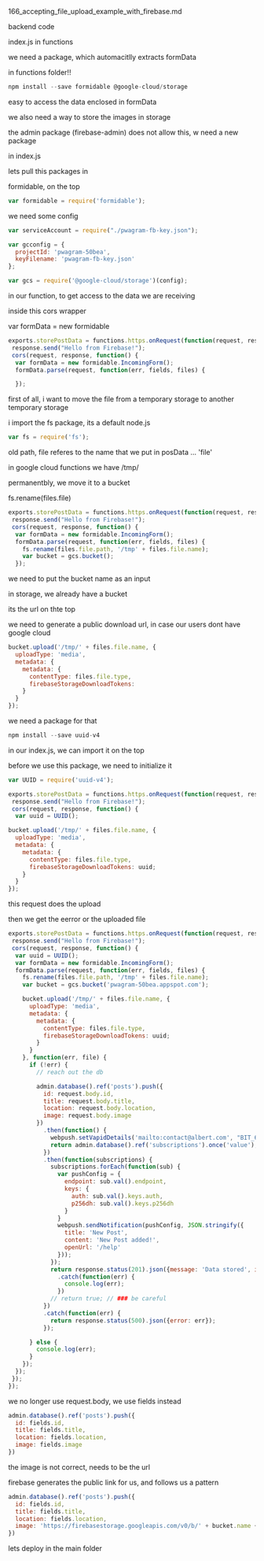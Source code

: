 166_accepting_file_upload_example_with_firebase.md


backend code

index.js in functions

we need a package, which automacitlly extracts formData

in functions folder!!

```js
npm install --save formidable @google-cloud/storage
```

easy to access the data enclosed in formData

we also need a way to store the images in storage

the admin package (firebase-admin) does not allow this, w need a new package


in index.js

lets pull this packages in

formidable, on the top

```js
var formidable = require('formidable');
```

we need some config


```js
var serviceAccount = require("./pwagram-fb-key.json");

var gcconfig = {
  projectId: 'pwagram-50bea',
  keyFilename: 'pwagram-fb-key.json'
};

var gcs = require('@google-cloud/storage')(config);
```

in our function, to get access to the data we are receiving

inside this cors wrapper

var formData = new formidable



```js
exports.storePostData = functions.https.onRequest(function(request, response) {
 response.send("Hello from Firebase!");
 cors(request, response, function() {
  var formData = new formidable.IncomingForm();
  formData.parse(request, function(err, fields, files) {

  });
```


first of all, i want to move the file from a temporary storage to another temporary storage

i import the fs package, its a default node.js

```js
var fs = require('fs');
```
old path, file referes to the name that we put in posData ... 'file'

in google cloud functions we have /tmp/

permanentbly, we move it to a bucket




fs.rename(files.file)


```js
exports.storePostData = functions.https.onRequest(function(request, response) {
 response.send("Hello from Firebase!");
 cors(request, response, function() {
  var formData = new formidable.IncomingForm();
  formData.parse(request, function(err, fields, files) {
    fs.rename(files.file.path, '/tmp' + files.file.name);
    var bucket = gcs.bucket();
  });
```

we need to put the bucket name as an input

in storage, we already have a bucket

its the url on thte top

we need to generate a public download url, in case our users dont have google cloud

```js
bucket.upload('/tmp/' + files.file.name, {
  uploadType: 'media',
  metadata: {
    metadata: {
      contentType: files.file.type,
      firebaseStorageDownloadTokens:
    }
  }
});
```

we need a package for that

```js
npm install --save uuid-v4
```

in our index.js, we can import it on the top

before we use this package, we need to initialize it


```js
var UUID = require('uuid-v4');
```


```js
exports.storePostData = functions.https.onRequest(function(request, response) {
 response.send("Hello from Firebase!");
 cors(request, response, function() {
  var uuid = UUID();
```





```js
bucket.upload('/tmp/' + files.file.name, {
  uploadType: 'media',
  metadata: {
    metadata: {
      contentType: files.file.type,
      firebaseStorageDownloadTokens: uuid;
    }
  }
});
```

this request does the upload

then we get the eerror or the uploaded file

```js
exports.storePostData = functions.https.onRequest(function(request, response) {
 response.send("Hello from Firebase!");
 cors(request, response, function() {
  var uuid = UUID();
  var formData = new formidable.IncomingForm();
  formData.parse(request, function(err, fields, files) {
    fs.rename(files.file.path, '/tmp' + files.file.name);
    var bucket = gcs.bucket('pwagram-50bea.appspot.com');

    bucket.upload('/tmp/' + files.file.name, {
      uploadType: 'media',
      metadata: {
        metadata: {
          contentType: files.file.type,
          firebaseStorageDownloadTokens: uuid;
        }
      }
    }, function(err, file) {
      if (!err) {
        // reach out the db

        admin.database().ref('posts').push({
          id: request.body.id,
          title: request.body.title,
          location: request.body.location,
          image: request.body.image
        })
          .then(function() {
            webpush.setVapidDetails('mailto:contact@albert.com', "BIT_62ywMv_SkgZGJb1WO3OgqNNgiP_MNtPIhFZynSPL6o5QQX2r2xAPx5jlfl1VcMleKZDuzv_r9xWfutQy4B4", "1Lr1jxV6ueEUov7XJybW059gF8JyhkfpNIKpEzhXLgI");
            return admin.database().ref('subscriptions').once('value');
          })
          .then(function(subscriptions) {
            subscriptions.forEach(function(sub) {
              var pushConfig = {
                endpoint: sub.val().endpoint,
                keys: {
                  auth: sub.val().keys.auth,
                  p256dh: sub.val().keys.p256dh
                }
              }
              webpush.sendNotification(pushConfig, JSON.stringify({
                title: 'New Post',
                content: 'New Post added!',
                openUrl: '/help'
              }));
            });
            return response.status(201).json({message: 'Data stored', id:request.body.id })
              .catch(function(err) {
                console.log(err);
              })
            // return true; // ### be careful
          })
          .catch(function(err) {
            return response.status(500).json({error: err});
          });

      } else {
        console.log(err);
      }
    });
  });
 });
});
```


we no longer use request.body, we use fields instead



```js
admin.database().ref('posts').push({
  id: fields.id,
  title: fields.title,
  location: fields.location,
  image: fields.image
})
```

the image is not correct, needs to be the url

firebase generates the public link for us, and follows us a pattern

```js
admin.database().ref('posts').push({
  id: fields.id,
  title: fields.title,
  location: fields.location,
  image: 'https://firebasestorage.googleapis.com/v0/b/' + bucket.name + '/o/' + encodeURIComponent(file.name) + '?alt=media&token=' + uuid
})
```


lets deploy in the main folder



























































